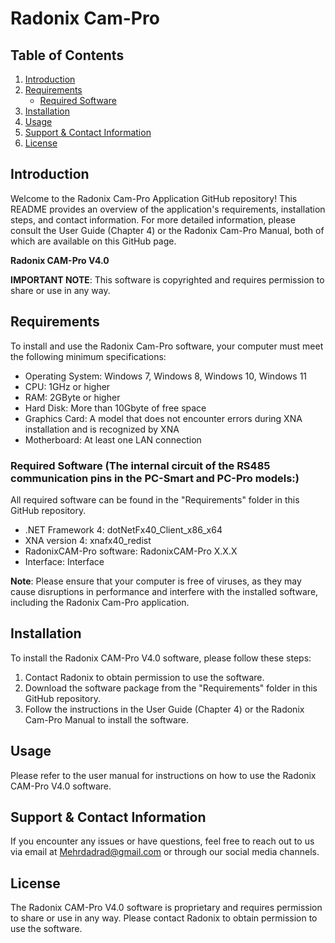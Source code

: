 # Radonix Cam-Pro

## Table of Contents

1. [Introduction](#introduction)
2. [Requirements](#requirements)
   - [Required Software](#required-software)
3. [Installation](#installation)
4. [Usage](#usage)
5. [Support & Contact Information](#support--contact-information)
6. [License](#license)

## Introduction

Welcome to the Radonix Cam-Pro Application GitHub repository! This README provides an overview of the application's requirements, installation steps, and contact information. For more detailed information, please consult the User Guide (Chapter 4) or the Radonix Cam-Pro Manual, both of which are available on this GitHub page.

**Radonix CAM-Pro V4.0**

**IMPORTANT NOTE**: This software is copyrighted and requires permission to share or use in any way.

## Requirements
To install and use the Radonix Cam-Pro software, your computer must meet the following minimum specifications:

- Operating System: Windows 7, Windows 8, Windows 10, Windows 11
- CPU: 1GHz or higher
- RAM: 2GByte or higher
- Hard Disk: More than 10Gbyte of free space
- Graphics Card: A model that does not encounter errors during XNA installation and is recognized by XNA
- Motherboard: At least one LAN connection

### Required Software (The internal circuit of the RS485 communication pins in the PC-Smart and PC-Pro models:)
All required software can be found in the "Requirements" folder in this GitHub repository.

- .NET Framework 4: dotNetFx40_Client_x86_x64
- XNA version 4: xnafx40_redist
- RadonixCAM-Pro software: RadonixCAM-Pro X.X.X
- Interface: Interface

**Note**: Please ensure that your computer is free of viruses, as they may cause disruptions in performance and interfere with the installed software, including the Radonix Cam-Pro application.

## Installation

To install the Radonix CAM-Pro V4.0 software, please follow these steps:

1. Contact Radonix to obtain permission to use the software.
2. Download the software package from the "Requirements" folder in this GitHub repository.
3. Follow the instructions in the User Guide (Chapter 4) or the Radonix Cam-Pro Manual to install the software.

## Usage

Please refer to the user manual for instructions on how to use the Radonix CAM-Pro V4.0 software.

## Support & Contact Information

If you encounter any issues or have questions, feel free to reach out to us via email at Mehrdadrad@gmail.com or through our social media channels.

## License

The Radonix CAM-Pro V4.0 software is proprietary and requires permission to share or use in any way. Please contact Radonix to obtain permission to use the software.
